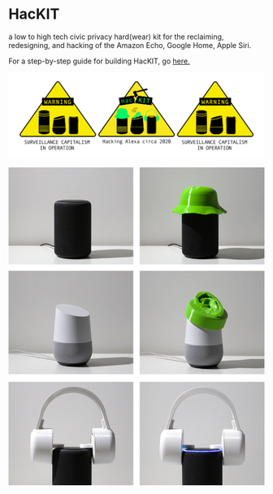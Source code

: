 # HacKIT
a low to high tech civic privacy hard(wear) kit for the reclaiming, redesigning, and hacking of the Amazon Echo, Google Home, Apple Siri.

For a step-by-step guide for building HacKIT, go [here.](https://www.instructables.com/id/HacKIT-a-Civic-Privacy-Hardwear-Kit-for-Hacking-Al/) 

![GitHub Logo](/Project_Logo.png)

![GitHub Logo](/HacKIT.jpg)

